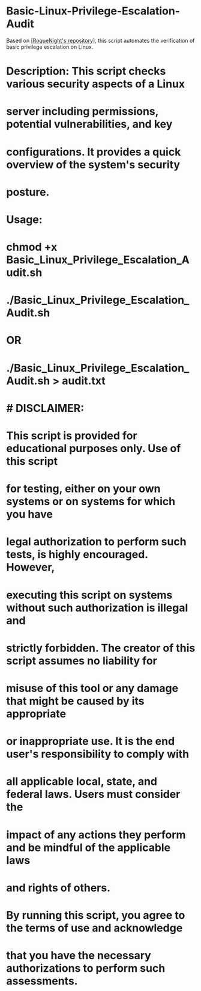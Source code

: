 # Basic-Linux-Privilege-Escalation-Audit
Based on [[RoqueNight's repository]](https://github.com/RoqueNight/Linux-Privilege-Escalation-Basics), this script automates the verification of basic privilege escalation on Linux.

# Description: This script checks various security aspects of a Linux
# server including permissions, potential vulnerabilities, and key
# configurations. It provides a quick overview of the system's security
# posture.
# Usage:
# chmod +x Basic_Linux_Privilege_Escalation_Audit.sh
# ./Basic_Linux_Privilege_Escalation_Audit.sh
# OR
# ./Basic_Linux_Privilege_Escalation_Audit.sh > audit.txt
#
# # DISCLAIMER:
# This script is provided for educational purposes only. Use of this script
# for testing, either on your own systems or on systems for which you have
# legal authorization to perform such tests, is highly encouraged. However,
# executing this script on systems without such authorization is illegal and
# strictly forbidden. The creator of this script assumes no liability for
# misuse of this tool or any damage that might be caused by its appropriate
# or inappropriate use. It is the end user's responsibility to comply with
# all applicable local, state, and federal laws. Users must consider the
# impact of any actions they perform and be mindful of the applicable laws
# and rights of others.
#
# By running this script, you agree to the terms of use and acknowledge
# that you have the necessary authorizations to perform such assessments.
